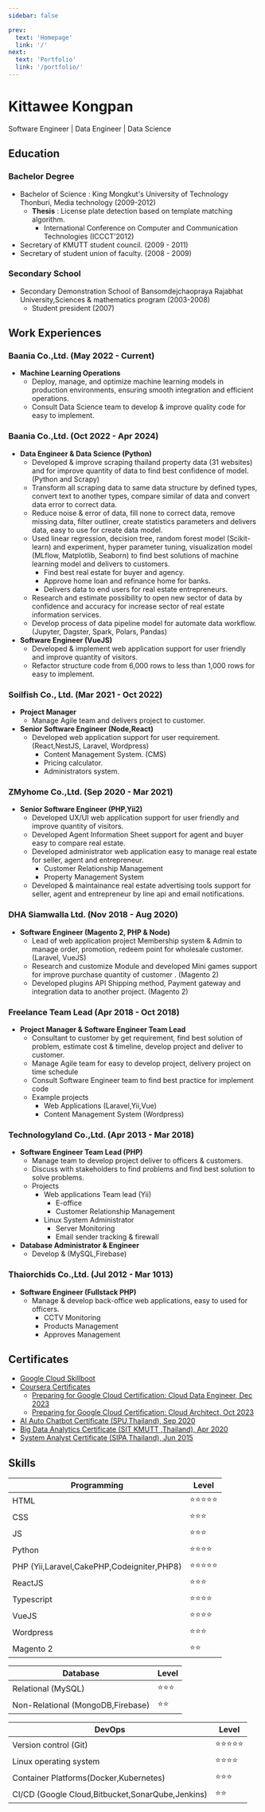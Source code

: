 ```yaml
---
sidebar: false

prev:
  text: 'Homepage'
  link: '/'
next:
  text: 'Portfolio'
  link: '/portfolio/'
---
```

# Kittawee Kongpan

Software Engineer | Data Engineer | Data Science

## Education

### Bachelor Degree

- Bachelor of Science : King Mongkut's University of Technology Thonburi, Media technology (2009-2012)
  - **Thesis** : License plate detection based on template matching algorithm.
    - International Conference on Computer and Communication Technologies (ICCCT’2012)
- Secretary of KMUTT student council. (2009 - 2011)
- Secretary of student union of faculty. (2008 - 2009)

### Secondary School

- Secondary Demonstration School of Bansomdejchaopraya Rajabhat University,Sciences & mathematics program (2003-2008)
  - Student president (2007)

## Work Experiences

### Baania Co.,Ltd. (May 2022 - Current)
- **Machine Learning Operations**
  - Deploy, manage, and optimize machine learning models in production environments, ensuring smooth integration and efficient operations. 
  - Consult Data Science team to develop & improve quality code for easy to implement.


### Baania Co.,Ltd. (Oct 2022 - Apr 2024)

- **Data Engineer & Data Science (Python)**
  - Developed & improve scraping thailand property data (31 websites) and for improve quantity of data to find best confidence of model. (Python and Scrapy)
  - Transform all scraping data to same data structure by defined types, convert text to another types, compare similar of data and convert data error to correct data.
  - Reduce noise & error of data, fill none to correct data, remove missing data, filter outliner, create statistics parameters and delivers data, easy to use for create data model.
  - Used linear regression, decision tree, random forest model (Scikit-learn) and experiment, hyper parameter tuning, visualization model (MLflow, Matplotlib, Seaborn) to find best solutions of machine learning model and delivers to customers.
    - Find best real estate for buyer and agency.
    - Approve home loan and refinance home for banks.
    - Delivers data to end users for real estate entrepreneurs.
  - Research and estimate possibility to open new sector of data by confidence and accuracy for increase sector of real estate information services.
  - Develop process of data pipeline model for automate data workflow. (Jupyter, Dagster, Spark, Polars, Pandas)
- **Software Engineer (VueJS)**
  - Developed & implement web application support for user friendly and improve quantity of visitors.
  - Refactor structure code from 6,000 rows to less than 1,000 rows for easy to implement.

### Soilfish Co., Ltd. (Mar 2021 - Oct 2022)

- **Project Manager**
  - Manage Agile team and delivers project to customer.
- **Senior Software Engineer (Node,React)**
  - Developed web application support for user requirement.(React,NestJS, Laravel, Wordpress)
    - Content Management System. (CMS)
    - Pricing calculator.
    - Administrators system.

### ZMyhome Co.,Ltd. (Sep 2020 - Mar 2021)

- **Senior Software Engineer (PHP,Yii2)**
  - Developed UX/UI web application support for user friendly and improve quantity of visitors.
  - Developed Agent Information Sheet support for agent and buyer easy to compare real estate.
  - Developed administrator web application easy to manage real estate for seller, agent and entrepreneur.
    - Customer Relationship Management
    - Property Management System
  - Developed & maintainance real estate advertising tools support for seller, agent and entrepreneur by line api and email notifications.

### DHA Siamwalla Ltd. (Nov 2018 - Aug 2020)

- **Software Engineer (Magento 2, PHP & Node)**
  - Lead of web application project Membership system & Admin to manage order, promotion, redeem point for wholesale
  customer. (Laravel, VueJS)
  - Research and customize Module and developed Mini games support for improve purchase quantity of customer .
  (Magento 2)
  - Developed plugins API Shipping method, Payment gateway and integration data to another project. (Magento 2)

### Freelance Team Lead (Apr 2018 - Oct 2018)
- **Project Manager & Software Engineer Team Lead**
  - Consultant to customer by get requirement, find best solution of problem, estimate cost & timeline, develop project and deliver to customer.
  - Manage Agile team for easy to develop project, delivery project on time schedule
  - Consult Software Engineer team to find best practice for implement code
  - Example projects
    - Web Applications (Laravel,Yii,Vue)
    - Content Management System (Wordpress)

### Technologyland Co.,Ltd. (Apr 2013 - Mar 2018)
- **Software Engineer Team Lead (PHP)**
  - Manage team to develop project deliver to officers & customers.
  - Discuss with stakeholders to find problems and find best solution to solve problems.
  - Projects
    - Web applications Team lead (Yii)
      - E-office
      - Customer Relationship Management
    - Linux System Administrator
      - Server Monitoring
      - Email sender tracking & firewall
- **Database Administrator & Engineer**
  - Develop &  (MySQL,Firebase)

### Thaiorchids Co.,Ltd. (Jul 2012 - Mar 1013)

- **Software Engineer (Fullstack PHP)**
  - Manage & develop back-office web applications, easy to used for officers.
    - CCTV Monitoring
    - Products Management
    - Approves Management

## Certificates

- [Google Cloud Skillboot](https://www.cloudskillsboost.google/public_profiles/cdd5d465-cc8a-49ab-9368-9be21c2d8569)
- [Coursera Certificates](https://www.coursera.org/user/8ce46ab5a5f2b84264bbedb51bfac4fd)
  - [Preparing for Google Cloud Certification: Cloud Data Engineer, Dec 2023](https://www.coursera.org/account/accomplishments/specialization/RKHVBD92QSS2)
  - [Preparing for Google Cloud Certification: Cloud Architect, Oct 2023](https://www.coursera.org/account/accomplishments/specialization/945Q7YE77PTM)
- [AI Auto Chatbot Certificate (SPU,Thailand), Sep 2020](03-ai-auto-chatbot-certificate/)
- [Big Data Analytics Certificate (SIT KMUTT ,Thailand), Apr 2020](02-big-data-certificate/)
- [System Analyst  Certificate (SIPA,Thailand), Jun 2015](01-system-analyst-certificate/)

## Skills

| Programming                                | Level                          |
| ------------------------------------------ | ------------------------------ |
| HTML                                       | :star::star::star::star::star: |
| CSS                                        | :star::star::star:             |
| JS                                         | :star::star::star:             |
| Python                                     | :star::star::star::star:       |
| PHP (Yii,Laravel,CakePHP,Codeigniter,PHP8) | :star::star::star::star::star: |
| ReactJS                                    | :star::star::star:             |
| Typescript                                 | :star::star::star::star:       |
| VueJS                                      | :star::star::star::star:       |
| Wordpress                                  | :star::star::star:             |
| Magento 2                                  | :star::star:                   |

| Database                       | Level              |
| --------------------------------- | ------------------ |
| Relational (MySQL)                | :star::star::star: |
| Non-Relational (MongoDB,Firebase) | :star::star:       |

| DevOps                                           | Level                          |
| ------------------------------------------------ | ------------------------------ |
| Version control (Git)                            | :star::star::star::star::star: |
| Linux operating system                           | :star::star::star::star:       |
| Container Platforms(Docker,Kubernetes)           | :star::star::star:             |
| CI/CD (Google Cloud,Bitbucket,SonarQube,Jenkins) | :star::star:                   |

